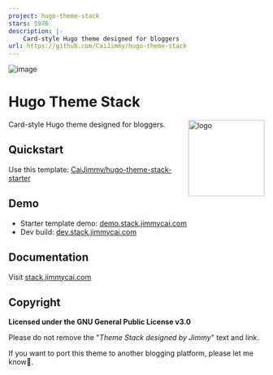 ```yaml
---
project: hugo-theme-stack
stars: 5976
description: |-
    Card-style Hugo theme designed for bloggers
url: https://github.com/CaiJimmy/hugo-theme-stack
---
```


![image](https://user-images.githubusercontent.com/5889006/190859441-141b5f81-8483-40d2-bd96-ebf85616a46d.png)

# Hugo Theme Stack

<img align="right" width="150" alt="logo" src="https://user-images.githubusercontent.com/5889006/190859553-5b229b4f-c476-4cbd-928f-890f5265ca4c.png">

Card-style Hugo theme designed for bloggers.

## Quickstart

Use this template: [CaiJimmy/hugo-theme-stack-starter](https://github.com/CaiJimmy/hugo-theme-stack-starter)

## Demo

* Starter template demo: [demo.stack.jimmycai.com](https://demo.stack.jimmycai.com)
* Dev build: [dev.stack.jimmycai.com](https://dev.stack.jimmycai.com)

## Documentation

Visit [stack.jimmycai.com](https://stack.jimmycai.com)

## Copyright

**Licensed under the GNU General Public License v3.0**

Please do not remove the "*Theme Stack designed by Jimmy*" text and link.

If you want to port this theme to another blogging platform, please let me know🙏.

